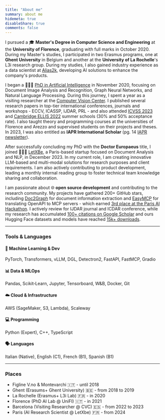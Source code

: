 ```yaml
---
title: "About me"
summary: about me
hidemeta: true
disableShare: true
comments: false
---
```


I pursued a 🎓 **Master's Degree in Computer Science and Engineering** at the **University of Florence**, graduating with full marks in October 2020. During my Master's studies, I participated in two Erasmus programs, one at **Ghent University** in Belgium and another at the **University of La Rochelle**'s L3i research group. During my studies, I also gained industry experience as a data scientist at [Alias2k](https://alias2k.com/en/about-us/), developing AI solutions to enhance the company's products.

I began a 🧑🏻‍🏫 [PhD in Artificial Intelligence](https://smartcomputing.unifi.it) in November 2020, focusing on Document Image Analysis and Recognition, Graph Neural Networks, and Natural Language Processing. During this journey, I spent a year as a visiting researcher at the [Computer Vision Center](https://www.cvc.uab.es). I published several research papers in top-tier international conferences, journals and workshops - ECCV, ICASSP, IJDAR, PRL - and also attended [ICVSS 2023](https://iplab.dmi.unict.it/icvss2023/Home) and [Cambridge ELLIS 2022](https://www.ellis.eng.cam.ac.uk/summer-school-23/) summer schools (30% and 50% acceptance rate). I also taught theory and programming courses at the universities of Florence and Arezzo and supervised students on their projects and theses. In 2023, I was also entitled as **IAPR International Scholar** (pg. 14 [IAPR newsletter](https://iapr.org/docs/newsletters/2023-Vol-45-No-3.pdf)).

After successfully concluding my PhD with the **Doctor Europaeus** title, I joined 👨🏻‍💻 [LetXBe](https://www.letxbe.ai), a Paris-based startup focused on Document Analysis and NLP, in December 2023. In my current role, I am creating innovative LLM-based and multi-modal solutions for research purposes and client requirements. I am also actively contributing to product development, leading a monthly internal reading group to foster technical team knowledge sharing and collaboration.

I am passionate about 🌐 **open source development** and contributing to the research community. My projects have gathered 200+ GitHub stars, including [Doc2Graph](https://github.com/andreagemelli/doc2graph) for document information extraction and [EasyMCP](https://github.com/remorses/easymcp) for translating OpenAPI to MCP servers - which earned [3rd place at the Paris AI Hackathon](https://blog.techeurope.io/p/hackathon-paris-1). I actively review for IJDAR journal and ICDAR conference, while my research has accumulated [100+ citations on Google Scholar](http://tiny.cc/myscholar) and ours Hugging Face datasets and models have reached [15k+ downloads](https://huggingface.co/letxbe).

---

### Tools & Languages

#### 🤖 Machine Learning & Dev
PyTorch, Transformers, vLLM, DGL, Detectron2, FastAPI, FastMCP, Gradio

#### 📊 Data & MLOps
Pandas, Scikit‑Learn, Jupyter, Tensorboard, W&B, Docker, Git

#### ☁️ Cloud & Infrastructure
AWS (SageMaker, S3, Lambda), Scaleway

#### 💻 Programming
Python (Expert), C++, TypeScript

#### 🗣️ Languages
Italian (Native), English (C1), French (B1), Spanish (B1)

---

### Places

- Figline V.no & Montevarchi 🇮🇹 - until 2018
- Ghent (Erasums+ Ghent University) 🇧🇪 - from 2018 to 2019
- La Rochelle (Erasmus+ L3i Lab) 🇫🇷 - in 2020
- Florence (PhD AI Lab @ UniFI) 🇮🇹 - in 2021
- Barcelona (Visiting Researcher @ CVC) 🇪🇸 - from 2022 to 2023
- Paris (AI Research Scientist @ LetXbe) 🇫🇷 - from 2024